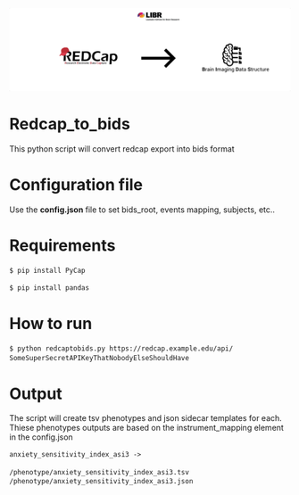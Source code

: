 ![alt text](gitlogo.png "Logo ")

# Redcap_to_bids
This python script will convert redcap export into bids format

# Configuration file
Use the **config.json** file to set bids_root, events mapping, subjects, etc..

# Requirements
`$ pip install PyCap`

`$ pip install pandas`

# How to run
`$ python redcaptobids.py https://redcap.example.edu/api/ SomeSuperSecretAPIKeyThatNobodyElseShouldHave`


# Output
The script will create tsv phenotypes and json sidecar templates for each.
Thiese phenotypes outputs are based on the instrument_mapping element in the config.json


```
anxiety_sensitivity_index_asi3 ->

/phenotype/anxiety_sensitivity_index_asi3.tsv
/phenotype/anxiety_sensitivity_index_asi3.json
```
